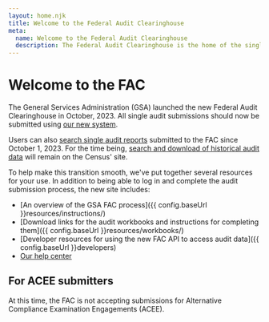 ```yaml
---
layout: home.njk
title: Welcome to the Federal Audit Clearinghouse
meta:
  name: Welcome to the Federal Audit Clearinghouse
  description: The Federal Audit Clearinghouse is the home of the single audit process for the federal government awards system.
---
```


# Welcome to the FAC

The General Services Administration (GSA) launched the new Federal Audit Clearinghouse in October, 2023. All single audit submissions should now be submitted using [our new system](https://app.fac.gov/openid/login/). 

Users can also [search single audit reports](https://app.fac.gov/dissemination/search/) submitted to the FAC since October 1, 2023. For the time being, [search and download of historical audit data](https://facdissem.census.gov/Main.aspx) will remain on the Census' site.

To help make this transition smooth, we've put together several resources for your use. In addition to being able to log in and complete the audit submission process, the new site includes:

- [An overview of the GSA FAC process]({{ config.baseUrl }}resources/instructions/)
- [Download links for the audit workbooks and instructions for completing them]({{ config.baseUrl }}resources/workbooks/)
- [Developer resources for using the new FAC API to access audit data]({{ config.baseUrl }}developers)
- [Our help center](https://support.fac.gov/hc/en-us)

## For ACEE submitters

At this time, the FAC is not accepting submissions for Alternative Compliance Examination Engagements (ACEE).
